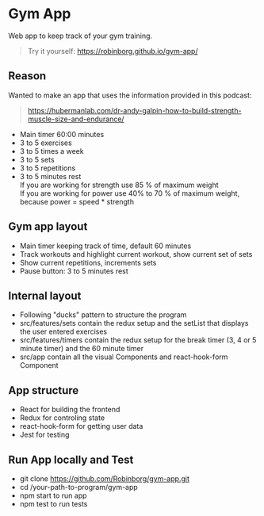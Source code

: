 # Gym App
Web app to keep track of your gym training.<br/>
>Try it yourself: https://robinborg.github.io/gym-app/

## Reason
Wanted to make an app that uses the information provided in this podcast:
>https://hubermanlab.com/dr-andy-galpin-how-to-build-strength-muscle-size-and-endurance/
- Main timer 60:00 minutes<br/>
- 3 to 5 exercises<br/>
- 3 to 5 times a week<br/>
- 3 to 5 sets<br/>
- 3 to 5 repetitions<br/>
- 3 to 5 minutes rest<br/>
If you are working for strength use 85 % of maximum weight<br/>
If you are working for power use 40% to 70 % of maximum weight, because power = speed * strength

## Gym app layout
- Main timer keeping track of time, default 60 minutes
- Track workouts and highlight current workout, show current set of sets
- Show current repetitions, increments sets
- Pause button: 3 to 5 minutes rest

## Internal layout
- Following "ducks" pattern to structure the program<br/>
- src/features/sets contain the redux setup and the setList that displays the user entered exercises<br/>
- src/features/timers contain the redux setup for the break timer (3, 4 or 5 minute timer) and the 60 minute timer<br/>
- src/app contain all the visual Components and react-hook-form Component<br/>
	
## App structure
- React for building the frontend<br/>
- Redux for controling state<br/>
- react-hook-form for getting user data<br/>
- Jest for testing<br/>

## Run App locally and Test
- git clone https://github.com/Robinborg/gym-app.git <br/>
- cd /your-path-to-program/gym-app<br/>
- npm start to run app<br/>
- npm test to run tests<br/>
